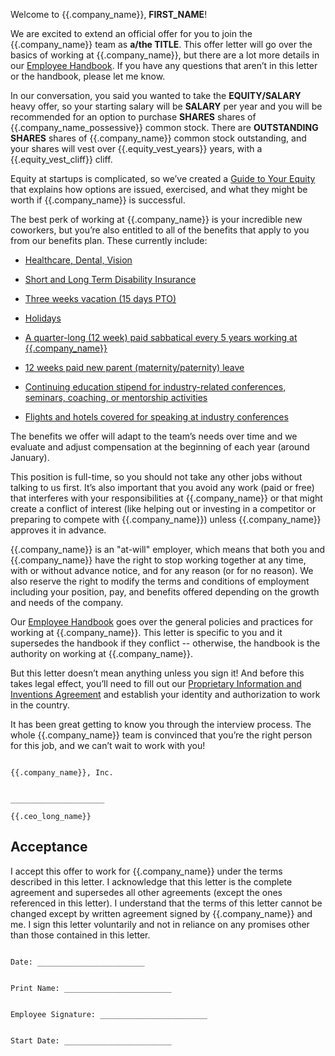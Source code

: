 Welcome to {{.company_name}}, **FIRST_NAME**!

We are excited to extend an official offer for you to join the {{.company_name}} team as **a/the TITLE**. This offer letter will go over the basics of working at {{.company_name}}, but there are a lot more details in our [Employee Handbook]({{.handbook_github_repo}}). If you have any questions that aren’t in this letter or the handbook, please let me know.

In our conversation, you said you wanted to take the **EQUITY/SALARY** heavy offer, so your starting salary will be **SALARY** per year and you will be recommended for an option to purchase **SHARES** shares of {{.company_name_possessive}} common stock. There are **OUTSTANDING SHARES** shares of {{.company_name}} common stock outstanding, and your shares will vest over {{.equity_vest_years}} years, with a {{.equity_vest_cliff}} cliff.

Equity at startups is complicated, so we’ve created a [Guide to Your Equity]({{.handbook_github_repo}}/blob/master/Hiring%20Documents/Guide%20to%20Your%20Equity.md) that explains how options are issued, exercised, and what they might be worth if {{.company_name}} is successful.

The best perk of working at {{.company_name}} is your incredible new coworkers, but you’re also entitled to all of the benefits that apply to you from our benefits plan. These currently include:

* [Healthcare, Dental, Vision]({{.handbook_github_repo}}/blob/master/Benefits%20and%20Perks/Healthcare%20and%20Disability%20Insurance.md)

* [Short and Long Term Disability Insurance]({{.handbook_github_repo}}/blob/master/Benefits%20and%20Perks/Healthcare%20and%20Disability%20Insurance.md)

* [Three weeks vacation (15 days PTO)]({{.handbook_github_repo}}/blob/master/Benefits%20and%20Perks/Vacation%20and%20Sick%20Leave.md)

* [Holidays]({{.handbook_github_repo}}/blob/master/Benefits%20and%20Perks/Holiday%20List.md)

* [A quarter-long (12 week) paid sabbatical every 5 years working at {{.company_name}}]({{.handbook_github_repo}}/blob/master/Benefits%20and%20Perks/Sabbatical.md)

* [12 weeks paid new parent (maternity/paternity) leave]({{.handbook_github_repo}}/blob/master/Benefits%20and%20Perks/New%20Parent%20Leave.md)

* [Continuing education stipend for industry-related conferences, seminars, coaching, or mentorship activities]({{.handbook_github_repo}}/blob/master/Benefits%20and%20Perks/Continuing%20Education.md)

* [Flights and hotels covered for speaking at industry conferences]({{.handbook_github_repo}}/blob/master/Benefits%20and%20Perks/Continuing%20Education.md)

The benefits we offer will adapt to the team’s needs over time and we evaluate and adjust compensation at the beginning of each year (around January).

This position is full-time, so you should not take any other jobs without talking to us first. It’s also important that you avoid any work (paid or free) that interferes with your responsibilities at {{.company_name}} or that might create a conflict of interest (like helping out or investing in a competitor or preparing to compete with {{.company_name}}) unless {{.company_name}} approves it in advance.

{{.company_name}} is an "at-will" employer, which means that both you and {{.company_name}} have the right to stop working together at any time, with or without advance notice, and for any reason (or for no reason). We also reserve the right to modify the terms and conditions of employment including your position, pay, and benefits offered depending on the growth and needs of the company.

Our [Employee Handbook]({{.handbook_github_repo}}) goes over the general policies and practices for working at {{.company_name}}. This letter is specific to you and it supersedes the handbook if they conflict -- otherwise, the handbook is the authority on working at {{.company_name}}.

But this letter doesn’t mean anything unless you sign it! And before this takes legal effect, you’ll need to fill out our [Proprietary Information and Inventions Agreement]({{.handbook_github_repo}}/blob/master/Hiring%20Documents/Employee%20Proprietary%20Information%20and%20Inventions%20Assignment%20Agreement%20(NDA).doc.md) and establish your identity and authorization to work in the country.

It has been great getting to know you through the interview process. The whole {{.company_name}} team is convinced that you’re the right person for this job, and we can’t wait to work with you!
```

{{.company_name}}, Inc.


_____________________

{{.ceo_long_name}}
```

## Acceptance

I accept this offer to work for {{.company_name}} under the terms described in this letter. I acknowledge that this letter is the complete agreement and supersedes all other agreements (except the ones referenced in this letter). I understand that the terms of this letter cannot be changed except by written agreement signed by {{.company_name}} and me. I sign this letter voluntarily and not in reliance on any promises other than those contained in this letter.

```

Date: ________________________


Print Name: ________________________


Employee Signature: ________________________


Start Date: ________________________

```
